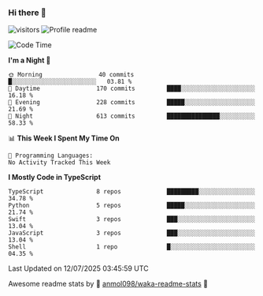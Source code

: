 ### Hi there 👋  
![visitors](https://visitor-badge.laobi.icu/badge?page_id=leverglowh) ![Profile readme](https://github.com/leverglowh/leverglowh/workflows/Profile%20readme/badge.svg?branch=master)

<!--START_SECTION:waka-->
![Code Time](http://img.shields.io/badge/Code%20Time-3%2C693%20hrs%2054%20mins-blue)

**I'm a Night 🦉** 

```text
🌞 Morning                40 commits          █░░░░░░░░░░░░░░░░░░░░░░░░   03.81 % 
🌆 Daytime                170 commits         ████░░░░░░░░░░░░░░░░░░░░░   16.18 % 
🌃 Evening                228 commits         █████░░░░░░░░░░░░░░░░░░░░   21.69 % 
🌙 Night                  613 commits         ███████████████░░░░░░░░░░   58.33 % 
```


📊 **This Week I Spent My Time On** 

```text
💬 Programming Languages: 
No Activity Tracked This Week
```

**I Mostly Code in TypeScript** 

```text
TypeScript               8 repos             █████████░░░░░░░░░░░░░░░░   34.78 % 
Python                   5 repos             █████░░░░░░░░░░░░░░░░░░░░   21.74 % 
Swift                    3 repos             ███░░░░░░░░░░░░░░░░░░░░░░   13.04 % 
JavaScript               3 repos             ███░░░░░░░░░░░░░░░░░░░░░░   13.04 % 
Shell                    1 repo              █░░░░░░░░░░░░░░░░░░░░░░░░   04.35 % 
```




 Last Updated on 12/07/2025 03:45:59 UTC
<!--END_SECTION:waka-->


Awesome readme stats by :star2: [anmol098/waka-readme-stats](https://github.com/anmol098/waka-readme-stats) :star2:

